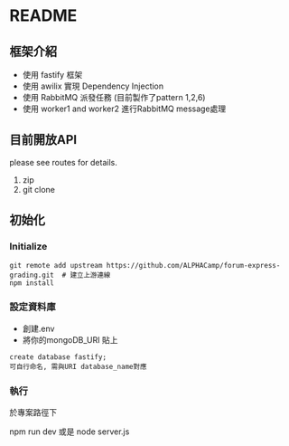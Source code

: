 # README

## 框架介紹
- 使用 fastify 框架
- 使用 awilix 實現 Dependency Injection 
- 使用 RabbitMQ 派發任務 (目前製作了pattern 1,2,6)
- 使用 worker1 and worker2 進行RabbitMQ message處理

## 目前開放API
please see routes for details.


1. zip 
2. git clone

## 初始化
### Initialize
```
git remote add upstream https://github.com/ALPHACamp/forum-express-grading.git  # 建立上游連線
npm install
```

### 設定資料庫
- 創建.env
- 將你的mongoDB_URI 貼上

```
create database fastify;
可自行命名, 需與URI database_name對應
```

### 執行
於專案路徑下

npm run dev 
或是
node server.js


